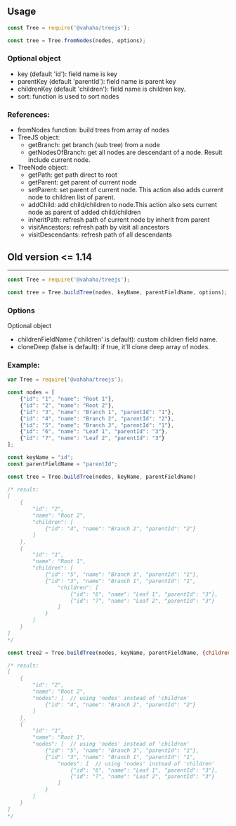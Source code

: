 ## Usage
```js
const Tree = require('@vahaha/treejs');

const tree = Tree.fromNodes(nodes, options);
```

### Optional object
- key (default 'id'): field name is key
- parentKey (default 'parentId'): field name is parent key
- childrenKey (default 'children'): field name is children key.
- sort: function is used to sort nodes
### References:
- fromNodes function: build trees from array of nodes
- TreeJS object:
  - getBranch: get branch (sub tree) from a node
  - getNodesOfBranch: get all nodes are descendant of a node. Result include current node.
- TreeNode object:
  - getPath: get path direct to root
  - getParent: get parent of current node
  - setParent: set parent of current node. This action also adds current node to children list of parent.
  - addChild: add child/children to node.This action also sets current node as parent of added child/children
  - inheritPath: refresh path of current node by inherit from parent
  - visitAncestors: refresh path by visit all ancestors
  - visitDescendants: refresh path of all descendants

## Old version <= 1.14
---
```js
const Tree = require('@vahaha/treejs');

const tree = Tree.buildTree(nodes, keyName, parentFieldName, options);
```

### Options

Optional object
- childrenFieldName ('children' is default): custom children field name.
- cloneDeep (false is default): if true, it'll clone deep array of nodes.

### Example:
```js
var Tree = require('@vahaha/treejs');

const nodes = [
    {"id": "1", "name": "Root 1"},
    {"id": "2", "name": "Root 2"},
    {"id": "3", "name": "Branch 1", "parentId": "1"},
    {"id": "4", "name": "Branch 2", "parentId": "2"},
    {"id": "5", "name": "Branch 3", "parentId": "1"},
    {"id": "6", "name": "Leaf 1", "parentId": "3"},
    {"id": "7", "name": "Leaf 2", "parentId": "3"}
];

const keyName = "id";
const parentFieldName = "parentId";

const tree = Tree.buildTree(nodes, keyName, parentFieldName)

/* result:
[
    {
        "id": "2",
        "name": "Root 2",
        "children": [
            {"id": "4", "name": "Branch 2", "parentId": "2"}
        ]
    },
    {
        "id": "1",
        "name": "Root 1",
        "children": [
            {"id": "5", "name": "Branch 3", "parentId": "1"},
            {"id": "3", "name": "Branch 1", "parentId": "1",
                "children": [
                    {"id": "6", "name": "Leaf 1", "parentId": "3"},
                    {"id": "7", "name": "Leaf 2", "parentId": "3"}
                ]
            }
        ]
    }
]
*/

const tree2 = Tree.buildTree(nodes, keyName, parentFieldName, {childrenFieldName: 'nodes'})

/* result:
[
    {
        "id": "2",
        "name": "Root 2",
        "nodes": [  // using 'nodes' instead of 'children'
            {"id": "4", "name": "Branch 2", "parentId": "2"}
        ]
    },
    {
        "id": "1",
        "name": "Root 1",
        "nodes": [  // using 'nodes' instead of 'children'
            {"id": "5", "name": "Branch 3", "parentId": "1"},
            {"id": "3", "name": "Branch 1", "parentId": "1",
                "nodes": [  // using 'nodes' instead of 'children'
                    {"id": "6", "name": "Leaf 1", "parentId": "3"},
                    {"id": "7", "name": "Leaf 2", "parentId": "3"}
                ]
            }
        ]
    }
]
*/
```